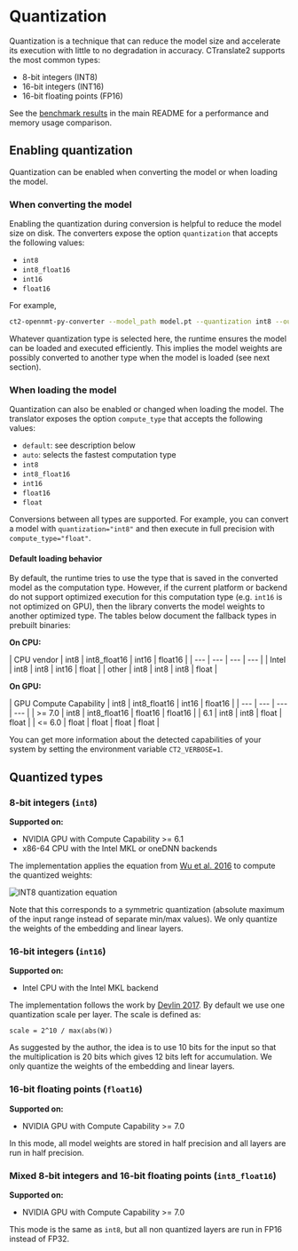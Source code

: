 # Quantization

Quantization is a technique that can reduce the model size and accelerate its execution with little to no degradation in accuracy. CTranslate2 supports the most common types:

* 8-bit integers (INT8)
* 16-bit integers (INT16)
* 16-bit floating points (FP16)

See the [benchmark results](../README.md#benchmarks) in the main README for a performance and memory usage comparison.

## Enabling quantization

Quantization can be enabled when converting the model or when loading the model.

### When converting the model

Enabling the quantization during conversion is helpful to reduce the model size on disk. The converters expose the option `quantization` that accepts the following values:

* `int8`
* `int8_float16`
* `int16`
* `float16`

For example,

```bash
ct2-opennmt-py-converter --model_path model.pt --quantization int8 --output_dir ct2_model
```

Whatever quantization type is selected here, the runtime ensures the model can be loaded and executed efficiently. This implies the model weights are possibly converted to another type when the model is loaded (see next section).

### When loading the model

Quantization can also be enabled or changed when loading the model. The translator exposes the option `compute_type` that accepts the following values:

* `default`: see description below
* `auto`: selects the fastest computation type
* `int8`
* `int8_float16`
* `int16`
* `float16`
* `float`

Conversions between all types are supported. For example, you can convert a model with `quantization="int8"` and then execute in full precision with `compute_type="float"`.

#### Default loading behavior

By default, the runtime tries to use the type that is saved in the converted model as the computation type. However, if the current platform or backend do not support optimized execution for this computation type (e.g. `int16` is not optimized on GPU), then the library converts the model weights to another optimized type.  The tables below document the fallback types in prebuilt binaries:

**On CPU:**

| CPU vendor | int8 | int8_float16 | int16 | float16 |
| --- | --- | --- | --- |
| Intel | int8 | int8 | int16 | float |
| other | int8 | int8 | int8 | float |

**On GPU:**

| GPU Compute Capability | int8 | int8_float16 | int16 | float16 |
| --- | --- | --- | --- |
| >= 7.0 | int8 | int8_float16 | float16 | float16 |
| 6.1 | int8 | int8 | float | float |
| <= 6.0 | float | float | float | float |

You can get more information about the detected capabilities of your system by setting the environment variable `CT2_VERBOSE=1`.

## Quantized types

### 8-bit integers (`int8`)

**Supported on:**

* NVIDIA GPU with Compute Capability >= 6.1
* x86-64 CPU with the Intel MKL or oneDNN backends

The implementation applies the equation from [Wu et al. 2016](https://arxiv.org/abs/1609.08144) to compute the quantized weights:

![INT8 quantization equation](_static/int8_equation.png)

Note that this corresponds to a symmetric quantization (absolute maximum of the input range instead of separate min/max values). We only quantize the weights of the embedding and linear layers.

### 16-bit integers (`int16`)

**Supported on:**

* Intel CPU with the Intel MKL backend

The implementation follows the work by [Devlin 2017](https://arxiv.org/abs/1705.01991). By default we use one quantization scale per layer. The scale is defined as:

```text
scale = 2^10 / max(abs(W))
```

As suggested by the author, the idea is to use 10 bits for the input so that the multiplication is 20 bits which gives 12 bits left for accumulation. We only quantize the weights of the embedding and linear layers.

### 16-bit floating points (`float16`)

**Supported on:**

* NVIDIA GPU with Compute Capability >= 7.0

In this mode, all model weights are stored in half precision and all layers are run in half precision.

### Mixed 8-bit integers and 16-bit floating points (`int8_float16`)

**Supported on:**

* NVIDIA GPU with Compute Capability >= 7.0

This mode is the same as `int8`, but all non quantized layers are run in FP16 instead of FP32.
